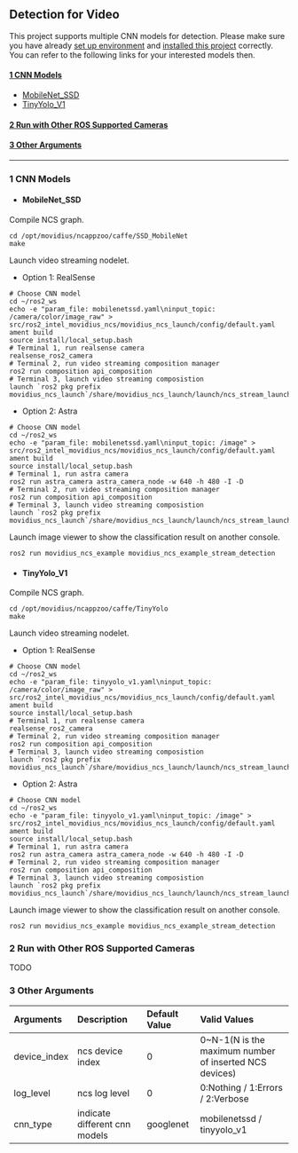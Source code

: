 ## Detection for Video
This project supports multiple CNN models for detection. Please make sure you have already [set up environment](https://github.intel.com/intel/ros2_intel_movidius_ncs/tree/master#3-environment-setup) and [installed this project](https://github.intel.com/intel/ros2_intel_movidius_ncs/tree/master#4-building-and-installation) correctly. You can refer to the following links for your interested models then.  
#### [1 CNN Models](#1-cnn-models-1)
* [MobileNet_SSD](#mobilenet_ssd)
* [TinyYolo_V1](#tinyyolo_v1)
#### [2 Run with Other ROS Supported Cameras](#2-run-with-other-ros-supported-cameras-1)
#### [3 Other Arguments](#3-other-arguments-1)
----------------------------------

### 1 CNN Models
* #### MobileNet_SSD
Compile NCS graph.
```Shell
cd /opt/movidius/ncappzoo/caffe/SSD_MobileNet
make
```
Launch video streaming nodelet.
- Option 1: RealSense
```Shell
# Choose CNN model
cd ~/ros2_ws
echo -e "param_file: mobilenetssd.yaml\ninput_topic: /camera/color/image_raw" > src/ros2_intel_movidius_ncs/movidius_ncs_launch/config/default.yaml
ament build
source install/local_setup.bash
# Terminal 1, run realsense camera
realsense_ros2_camera
# Terminal 2, run video streaming composition manager
ros2 run composition api_composition
# Terminal 3, launch video streaming composistion
launch `ros2 pkg prefix movidius_ncs_launch`/share/movidius_ncs_launch/launch/ncs_stream_launch.py
```
- Option 2: Astra
```Shell
# Choose CNN model
cd ~/ros2_ws
echo -e "param_file: mobilenetssd.yaml\ninput_topic: /image" > src/ros2_intel_movidius_ncs/movidius_ncs_launch/config/default.yaml
ament build
source install/local_setup.bash
# Terminal 1, run astra camera
ros2 run astra_camera astra_camera_node -w 640 -h 480 -I -D
# Terminal 2, run video streaming composition manager
ros2 run composition api_composition
# Terminal 3, launch video streaming composistion
launch `ros2 pkg prefix movidius_ncs_launch`/share/movidius_ncs_launch/launch/ncs_stream_launch.py
```
Launch image viewer to show the classification result on another console.
```Shell
ros2 run movidius_ncs_example movidius_ncs_example_stream_detection
```
* #### TinyYolo_V1
Compile NCS graph.
```Shell
cd /opt/movidius/ncappzoo/caffe/TinyYolo
make
```
Launch video streaming nodelet.
- Option 1: RealSense
```Shell
# Choose CNN model
cd ~/ros2_ws
echo -e "param_file: tinyyolo_v1.yaml\ninput_topic: /camera/color/image_raw" > src/ros2_intel_movidius_ncs/movidius_ncs_launch/config/default.yaml
ament build
source install/local_setup.bash
# Terminal 1, run realsense camera
realsense_ros2_camera
# Terminal 2, run video streaming composition manager
ros2 run composition api_composition
# Terminal 3, launch video streaming composistion
launch `ros2 pkg prefix movidius_ncs_launch`/share/movidius_ncs_launch/launch/ncs_stream_launch.py
```
- Option 2: Astra
```Shell
# Choose CNN model
cd ~/ros2_ws
echo -e "param_file: tinyyolo_v1.yaml\ninput_topic: /image" > src/ros2_intel_movidius_ncs/movidius_ncs_launch/config/default.yaml
ament build
source install/local_setup.bash
# Terminal 1, run astra camera
ros2 run astra_camera astra_camera_node -w 640 -h 480 -I -D
# Terminal 2, run video streaming composition manager
ros2 run composition api_composition
# Terminal 3, launch video streaming composistion
launch `ros2 pkg prefix movidius_ncs_launch`/share/movidius_ncs_launch/launch/ncs_stream_launch.py
```
Launch image viewer to show the classification result on another console.
```Shell
ros2 run movidius_ncs_example movidius_ncs_example_stream_detection
```
### 2 Run with Other ROS Supported Cameras
TODO
### 3 Other Arguments
|Arguments|Description|Default Value|Valid Values|
|:-|:-|:-|:-|
|device_index|ncs device index|0|0~N-1(N is the maximum number of inserted NCS devices)|
|log_level|ncs log level|0|0:Nothing / 1:Errors / 2:Verbose|
|cnn_type|indicate different cnn models|googlenet|mobilenetssd / tinyyolo_v1|

